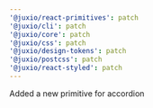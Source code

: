 ```yaml
---
'@juxio/react-primitives': patch
'@juxio/cli': patch
'@juxio/core': patch
'@juxio/css': patch
'@juxio/design-tokens': patch
'@juxio/postcss': patch
'@juxio/react-styled': patch
---
```


Added a new primitive for accordion
